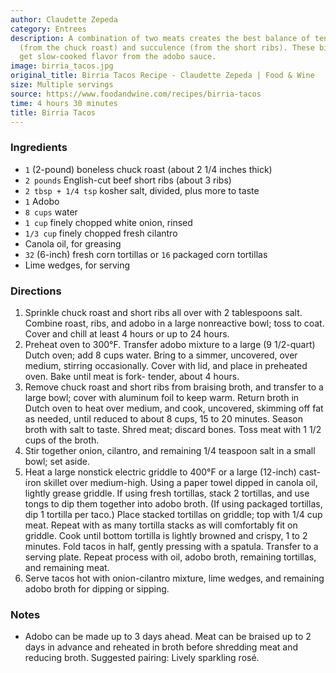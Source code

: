 ```yaml
---
author: Claudette Zepeda
category: Entrees
description: A combination of two meats creates the best balance of tender texture
  (from the chuck roast) and succulence (from the short ribs). These birria tacos
  get slow-cooked flavor from the adobo sauce.
image: birria_tacos.jpg
original_title: Birria Tacos Recipe - Claudette Zepeda | Food & Wine
size: Multiple servings
source: https://www.foodandwine.com/recipes/birria-tacos
time: 4 hours 30 minutes
title: Birria Tacos
---
```

### Ingredients

* `1` (2-pound) boneless chuck roast (about 2 1/4 inches thick)
* `2 pounds` English-cut beef short ribs (about 3 ribs)
* `2 tbsp + 1/4 tsp` kosher salt, divided, plus more to taste
* `1` Adobo
* `8 cups` water
* `1 cup` finely chopped white onion, rinsed
* `1/3 cup` finely chopped fresh cilantro
* Canola oil, for greasing
* `32` (6-inch) fresh corn tortillas or `16` packaged corn tortillas
* Lime wedges, for serving

### Directions

1. Sprinkle chuck roast and short ribs all over with 2 tablespoons salt. Combine roast, ribs, and adobo in a large nonreactive bowl; toss to coat. Cover and chill at least 4 hours or up to 24 hours.
2. Preheat oven to 300°F. Transfer adobo mixture to a large (9 1/2-quart) Dutch oven; add 8 cups water. Bring to a simmer, uncovered, over medium, stirring occasionally. Cover with lid, and place in preheated oven. Bake until meat is fork- tender, about 4 hours.
3. Remove chuck roast and short ribs from braising broth, and transfer to a large bowl; cover with aluminum foil to keep warm. Return broth in Dutch oven to heat over medium, and cook, uncovered, skimming off fat as needed, until reduced to about 8 cups, 15 to 20 minutes. Season broth with salt to taste. Shred meat; discard bones. Toss meat with 1 1/2 cups of the broth.
4. Stir together onion, cilantro, and remaining 1/4 teaspoon salt in a small bowl; set aside.
5. Heat a large nonstick electric griddle to 400°F or a large (12-inch) cast-iron skillet over medium-high. Using a paper towel dipped in canola oil, lightly grease griddle. If using fresh tortillas, stack 2 tortillas, and use tongs to dip them together into adobo broth. (If using packaged tortillas, dip 1 tortilla per taco.) Place stacked tortillas on griddle; top with 1/4 cup meat. Repeat with as many tortilla stacks as will comfortably fit on griddle. Cook until bottom tortilla is lightly browned and crispy, 1 to 2 minutes. Fold tacos in half, gently pressing with a spatula. Transfer to a serving plate. Repeat process with oil, adobo broth, remaining tortillas, and remaining meat.
6. Serve tacos hot with onion-cilantro mixture, lime wedges, and remaining adobo broth for dipping or sipping.

### Notes

- Adobo can be made up to 3 days ahead. Meat can be braised up to 2 days in advance and reheated in broth before shredding meat and reducing broth. Suggested pairing: Lively sparkling rosé.